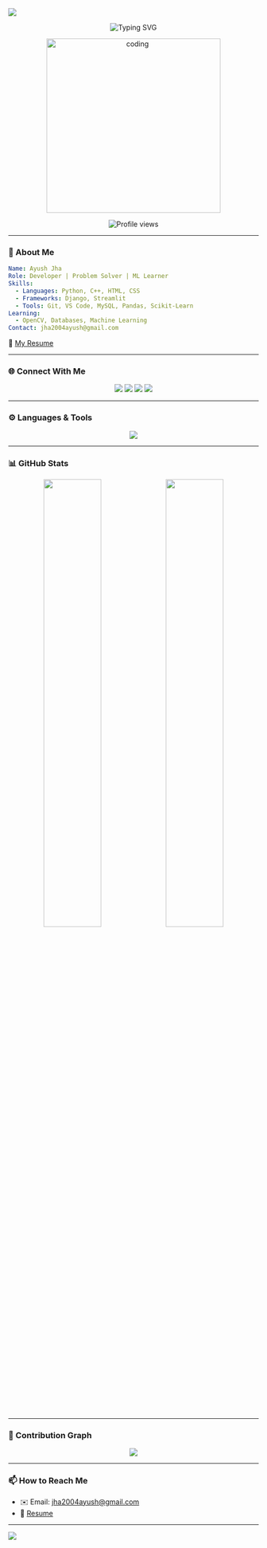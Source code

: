 <!-- Header Banner -->
<img src="https://capsule-render.vercel.app/api?type=waving&color=0:ff6ec4,100:7873f5&height=200&section=header&text=Hey%20👋%20I'm%20Ayush%20Jha!&fontSize=40&fontAlignY=35&desc=Python%20Developer%20%7C%20ML%20Enthusiast%20%7C%20Competitive%20Programmer&descSize=20&descAlignY=60" />

<p align="center">
  <img src="https://readme-typing-svg.demolab.com?font=Fira+Code&weight=500&pause=1000&color=F761A1&center=true&vCenter=true&width=435&lines=Enthusiastic+Python+Developer;ML+%26+CV+Learner;C%2B%2B+%7C+Python+%7C+Django;Solving+real-world+problems;Open+Source+Contributor" alt="Typing SVG" />
</p>

<p align="center">
  <img src="https://media.giphy.com/media/qgQUggAC3Pfv687qPC/giphy.gif" alt="coding" width="350" />
</p>

<p align="center">
  <img src="https://komarev.com/ghpvc/?username=mysteriouscoder610&label=Profile+Views&color=0e75b6&style=flat" alt="Profile views" />
</p>

---

### 🚀 About Me

```yaml
Name: Ayush Jha
Role: Developer | Problem Solver | ML Learner
Skills:
  - Languages: Python, C++, HTML, CSS
  - Frameworks: Django, Streamlit
  - Tools: Git, VS Code, MySQL, Pandas, Scikit-Learn
Learning:
  - OpenCV, Databases, Machine Learning
Contact: jha2004ayush@gmail.com
```

📄 [My Resume](https://drive.google.com/file/d/1Ndq_nDLG9E0kiRElBk4uUF_oZ-FxSLNP/view)

---

### 🌐 Connect With Me

<p align="center">
  <a href="https://linkedin.com/in/ayushjha6104"><img src="https://img.shields.io/badge/-LinkedIn-blue?style=flat&logo=linkedin" /></a>
  <a href="https://www.codechef.com/users/itsayush61o"><img src="https://img.shields.io/badge/-CodeChef-black?style=flat&logo=codechef" /></a>
  <a href="https://codeforces.com/profile/its_ayush_610"><img src="https://img.shields.io/badge/-Codeforces-blue?style=flat&logo=codeforces" /></a>
  <a href="https://leetcode.com/its_ayush_610"><img src="https://img.shields.io/badge/-Leetcode-orange?style=flat&logo=leetcode" /></a>
</p>

---

### ⚙️ Languages & Tools

<p align="center">
  <img src="https://skillicons.dev/icons?i=python,cpp,html,css,django,git,mysql,postgresql,pandas,numpy,sklearn,seaborn,tailwind" />
</p>

---

### 📊 GitHub Stats

<p align="center">
  <img width="48%" src="https://github-readme-stats.vercel.app/api?username=mysteriouscoder610&show_icons=true&theme=tokyonight" />
  <img width="48%" src="https://github-readme-streak-stats.herokuapp.com/?user=mysteriouscoder610&theme=tokyonight" />
</p>

---

### 🧠 Contribution Graph

<p align="center">
  <img src="https://github-readme-activity-graph.vercel.app/graph?username=mysteriouscoder610&theme=react-dark&hide_border=true" />
</p>

---

### 📫 How to Reach Me

- ✉️ Email: jha2004ayush@gmail.com  
- 📄 [Resume](https://drive.google.com/file/d/1Ndq_nDLG9E0kiRElBk4uUF_oZ-FxSLNP/view)

---

<!-- Footer -->
<img src="https://capsule-render.vercel.app/api?type=waving&color=0:7873f5,100:ff6ec4&height=150&section=footer" />
